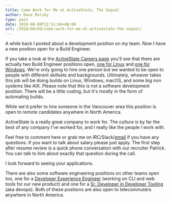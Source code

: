 ```yaml
---
title: Come Work for Me at ActiveState, The Sequel
author: Dave Rolsky
type: post
date: 2018-08-09T22:51:04+00:00
url: /2018/08/09/come-work-for-me-at-activestate-the-sequel/
---
```

A while back I posted about a development position on my team. Now I have a new position open for a Build Engineer.

If you take a look at the [ActiveState Careers page][1] you'll see that there are actually two Build Engineer positions open, [one for Linux][2] and [one for Windows][3]. We're only going to hire one person but we wanted to be open to people with different skillsets and backgrounds. Ultimately, whoever takes this job will be doing builds on Linux, Windows, macOS, and some big iron systems like AIX. Please note that this is not a software development position. There will be a little coding, but it's mostly in the form of automating builds.

While we'd prefer to hire someone in the Vancouver area this position is open to remote candidates anywhere in North America.

ActiveState is a really great company to work for. The culture is by far the best of any company I've worked for, and I really like the people I work with.

Feel free to comment here or grab me on IRC/Slack/[email][4] if you have any questions. If you want to talk about salary please just apply. The first step after resume review is a quick phone conversation with our recruiter Patrick. You can talk to him about exactly that question during the call.

I look forward to seeing your applications.

There are also some software engineering positions on other teams open too, one for a [Developer Experience Engineer][5] (working on CLI and web tools for our new product) and one for a [Sr. Developer in Developer Tooling][6] (aka devops). Both of these positions are also open to telecommuters anywhere in North America.

 [1]: https://www.activestate.com/careers
 [2]: https://www.activestate.com/careers#op-260030-linux-build-engineer
 [3]: https://www.activestate.com/careers#op-265159-windows-build-engineer
 [4]: mailto:autarch@urth.org
 [5]: https://www.activestate.com/careers#op-272588-developer-experience-engineer
 [6]: https://www.activestate.com/careers#op-256899-sr-developer-developer-tooling